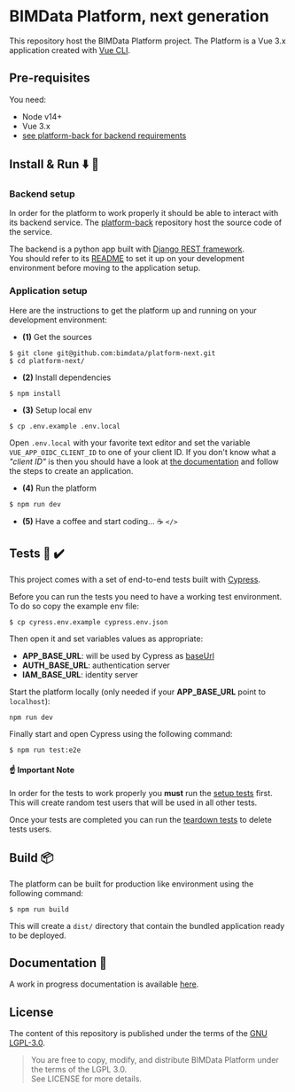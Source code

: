 # BIMData Platform, next generation

This repository host the BIMData Platform project.
The Platform is a Vue 3.x application created with [Vue CLI](https://cli.vuejs.org/).

## Pre-requisites

You need:

- Node v14+
- Vue 3.x
- [see platform-back for backend requirements](https://github.com/bimdata/platform-back)

## Install & Run :arrow_down: :runner:

### Backend setup

In order for the platform to work properly it should be able to interact with its backend service.
The [platform-back](https://github.com/bimdata/platform-back) repository host the source code of the service.

The backend is a python app built with [Django REST framework](https://www.django-rest-framework.org/).<br/>
You should refer to its [README](https://github.com/bimdata/platform-back) to set it up on your development
environment before moving to the application setup.

### Application setup

Here are the instructions to get the platform up and running on your development environment:

- **(1)** Get the sources

```
$ git clone git@github.com:bimdata/platform-next.git
$ cd platform-next/
```

- **(2)** Install dependencies

```
$ npm install
```

- **(3)** Setup local env

```
$ cp .env.example .env.local
```

Open `.env.local` with your favorite text editor and set the variable `VUE_APP_OIDC_CLIENT_ID`
to one of your client ID.
If you don't know what a _"client ID"_ is then you should have a look at
[the documentation](https://developers.bimdata.io/api/guides/application.html#create-your-application)
and follow the steps to create an application.

- **(4)** Run the platform

```
$ npm run dev
```

- **(5)** Have a coffee and start coding... :coffee: `</>`

## Tests :passport_control: :heavy_check_mark:

This project comes with a set of end-to-end tests built with [Cypress](https://www.cypress.io/).

Before you can run the tests you need to have a working test environment.
To do so copy the example env file:

```
$ cp cyress.env.example cypress.env.json
```

Then open it and set variables values as appropriate:
 - **APP_BASE_URL**: will be used by Cypress as [baseUrl](https://docs.cypress.io/guides/references/configuration#e2e)
 - **AUTH_BASE_URL**: authentication server
 - **IAM_BASE_URL**: identity server

Start the platform locally (only needed if your **APP_BASE_URL** point to `localhost`):

```
npm run dev
```

Finally start and open Cypress using the following command:

```
$ npm run test:e2e
```

#### :point_up: Important Note

In order for the tests to work properly you **must** run the [setup tests](./tests/e2e/specs/setup/setup.cy.js) first.
This will create random test users that will be used in all other tests.

Once your tests are completed you can run the [teardown tests](./tests/e2e/specs/teardown/teardown.cy.js) to delete tests users.

## Build :package:

The platform can be built for production like environment using the following command:

```
$ npm run build
```

This will create a `dist/` directory that contain the bundled application ready to be deployed.

## Documentation :closed_book:

A work in progress documentation is available [here](https://github.com/bimdata/platform-next/wiki).

## License

The content of this repository is published under the terms of the [GNU LGPL-3.0](./LICENSE).

> You are free to copy, modify, and distribute BIMData Platform under the terms of the LGPL 3.0.<br/>
> See LICENSE for more details.
